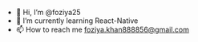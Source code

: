 - 👋 Hi, I’m @foziya25
- 🌱 I’m currently learning React-Native
- 📫 How to reach me foziya.khan888856@gmail.com

<!---
- 👀 I’m interested in ...
- 💞️ I’m looking to collaborate on ...
- 😄 Pronouns: ...
- ⚡ Fun fact: ...
foziya25/foziya25 is a ✨ special ✨ repository because its `README.md` (this file) appears on your GitHub profile.
You can click the Preview link to take a look at your changes.
--->
